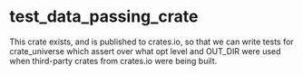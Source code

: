 # test_data_passing_crate

This crate exists, and is published to crates.io, so that we can write tests for crate_universe which assert over what opt level and OUT_DIR were used when third-party crates from crates.io were being built.
